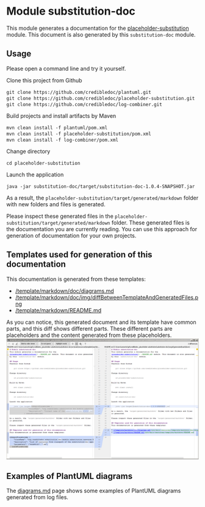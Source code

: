 # Module substitution-doc
This module generates a documentation for the
[placeholder-substitution](../README.md) module. This document is also generated
by this `substitution-doc` module.

## Usage
Please open a command line and try it yourself.

Clone this project from Github

    git clone https://github.com/credibledoc/plantuml.git
    git clone https://github.com/credibledoc/placeholder-substitution.git
    git clone https://github.com/credibledoc/log-combiner.git

Build projects and install artifacts by Maven
    
    mvn clean install -f plantuml/pom.xml
    mvn clean install -f placeholder-substitution/pom.xml
    mvn clean install -f log-combiner/pom.xml

Change directory
    
    cd placeholder-substitution
    
Launch the application

    java -jar substitution-doc/target/substitution-doc-1.0.4-SNAPSHOT.jar

As a result, the `placeholder-substitution/target/generated/markdown` folder with new folders and files
is generated.

Please inspect these generated files in the `placeholder-substitution/target/generated/markdown` folder.
These generated files is the documentation you are currently reading. You can use
this approach for generation of documentation for your own projects.

## Templates used for generation of this documentation
This documentation is generated from these templates:

* [/template/markdown/doc/diagrams.md](src/main/resources/template/markdown/doc/diagrams.md)
* [/template/markdown/doc/img/diffBetweenTemplateAndGeneratedFiles.png](src/main/resources/template/markdown/doc/img/diffBetweenTemplateAndGeneratedFiles.png)
* [/template/markdown/README.md](src/main/resources/template/markdown/README.md)


As you can notice, this generated document and its template have common parts,
and this diff shows different parts. These different parts are placeholders and
the content generated from these placeholders.
![Image of differences between template and generated files](doc/img/diffBetweenTemplateAndGeneratedFiles.png)

## Examples of PlantUML diagrams

The [diagrams.md](doc/diagrams.md) page shows some examples of PlantUML diagrams
generated from log files.
